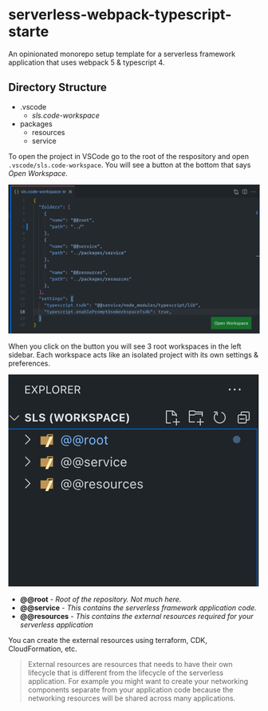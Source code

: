 # serverless-webpack-typescript-starte

An opinionated monorepo setup template for a serverless framework application that uses webpack 5 & typescript 4.

## Directory Structure

- .vscode
  - _sls.code-workspace_
- packages
  - resources
  - service

To open the project in VSCode go to the root of the respository and open `.vscode/sls.code-workspace`.
You will see a button at the bottom that says _Open Workspace_.

![Workspace File](./images/workspaces.png)

When you click on the button you will see 3 root workspaces in the left sidebar. Each workspace acts like an isolated project with its
own settings & preferences.

![Workspace Opened](./images/workspace-open.png)

- **@@root** - _Root of the repository. Not much here._
- **@@service** - _This contains the serverless framework application code._
- **@@resources** - _This contains the external resources required for your serverless application_

You can create the external resources using terraform, CDK, CloudFormation, etc.

> External resources are resources that needs to have their own lifecycle that is different from the lifecycle of the serverless application. For example you might want to create your networking components separate from your application code because the networking resources will be shared across many applications.
